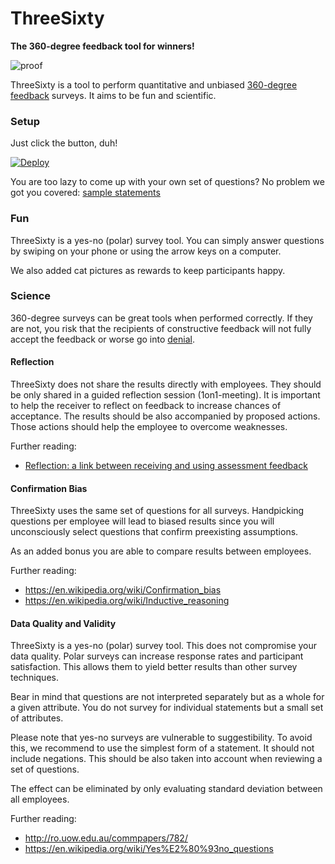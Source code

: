 # ThreeSixty

**The 360-degree feedback tool for winners!**

![proof](https://i.imgur.com/EYZRS4a.gif)

ThreeSixty is a tool to perform quantitative and unbiased [360-degree feedback][wiki-360] surveys.
It aims to be fun and scientific.

[wiki-360]: https://en.wikipedia.org/wiki/360-degree_feedback

### Setup

Just click the button, duh!

[![Deploy](https://www.herokucdn.com/deploy/button.svg)](https://heroku.com/deploy?template=https://github.com/Thermondo/threesixty)

You are too lazy to come up with your own set of questions?
No problem we got you covered: [sample statements](https://github.com/Thermondo/threesixty-statements)

### Fun

ThreeSixty is a yes-no (polar) survey tool. You can simply answer questions by
swiping on your phone or using the arrow keys on a computer.

We also added cat pictures as rewards to keep participants happy.

### Science

360-degree surveys can be great tools when performed correctly.
If they are not, you risk that the recipients of constructive feedback
will not fully accept the feedback or worse go into
[denial](https://en.wikipedia.org/wiki/Denial).

#### Reflection

ThreeSixty does not share the results directly with employees. They should be
only shared in a guided reflection session (1on1-meeting).
It is important to help the receiver to reflect on feedback to increase
chances of acceptance. The results should be also accompanied by proposed
actions. Those actions should help the employee to overcome weaknesses. 

Further reading:

*   [Reflection: a link between receiving and using assessment feedback](https://link.springer.com/article/10.1007/s10459-008-9124-4)

#### Confirmation Bias

ThreeSixty uses the same set of questions for all surveys.
Handpicking questions per employee will lead to biased results
since you will unconsciously select questions that confirm preexisting
assumptions.

As an added bonus you are able to compare results between employees.

Further reading:

*   https://en.wikipedia.org/wiki/Confirmation_bias
*   https://en.wikipedia.org/wiki/Inductive_reasoning

#### Data Quality and Validity

ThreeSixty is a yes-no (polar) survey tool. This does not compromise your data
quality. Polar surveys can increase response rates and participant satisfaction.
This allows them to yield better results than other survey techniques.

Bear in mind that questions are not interpreted separately but as a whole for
a given attribute. You do not survey for individual statements but a small
set of attributes.

Please note that yes-no surveys are vulnerable to suggestibility.
To avoid this, we recommend to use the simplest form of a statement.
It should not include negations. This should be also taken into
account when reviewing a set of questions.

The effect can be eliminated by only evaluating standard deviation between all
employees.

Further reading:

*   http://ro.uow.edu.au/commpapers/782/
*   https://en.wikipedia.org/wiki/Yes%E2%80%93no_questions

